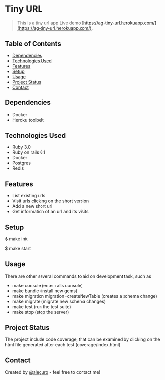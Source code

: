 # Tiny URL
> This is a tiny url app
> Live demo [https://ag-tiny-url.herokuapp.com/](https://ag-tiny-url.herokuapp.com/). 

## Table of Contents
* [Dependencies](#Dependencies)
* [Technologies Used](#technologies-used)
* [Features](#features)
* [Setup](#setup)
* [Usage](#usage)
* [Project Status](#project-status)
* [Contact](#contact)


## Dependencies
- Docker
- Heroku toolbelt


## Technologies Used
- Ruby 3.0
- Ruby on rails 6.1
- Docker
- Postgres
- Redis


## Features
- List existing urls
- Visit urls clicking on the short version
- Add a new short url
- Get information of an url and its visits


## Setup

$ make init

$ make start


## Usage

There are other several commands to aid on development task, such as

- make console (enter rails console)
- make bundle (install new gems)
- make migration migration=createNewTable (creates a schema change)
- make migrate (migrate new schema changes)
- make test (run the test suite)
- make stop (stop the server)


## Project Status

The project include code coverage, that can be examined by clicking on the html file generated after each test (coverage/index.html)

## Contact
Created by [@aleguro](https://www.linkedin.com/in/alejandrogurovich/) - feel free to contact me!


